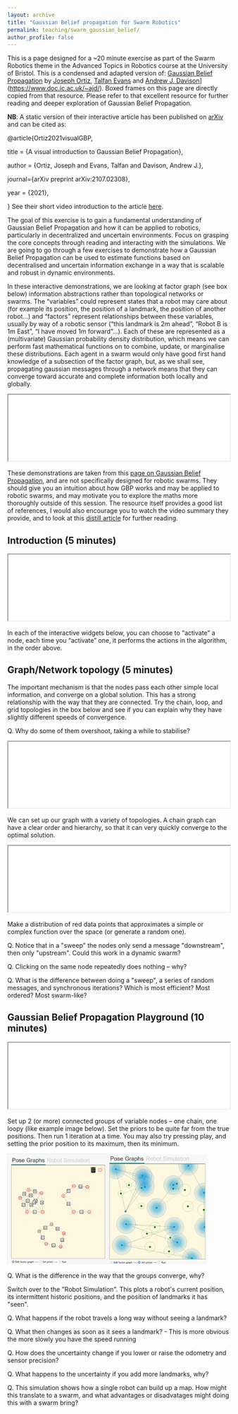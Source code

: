 ```yaml
---
layout: archive
title: "Gaussian Belief propagation for Swarm Robotics"
permalink: teaching/swarm_gaussian_belief/
author_profile: false
---
```


This is a page designed for a ~20 minute exercise as part of the Swarm Robotics theme in the Advanced Topics in Robotics course at the University of Bristol. This is a condensed and adapted version of: [Gaussian Belief Propagation](https://gaussianbp.github.io/) by [Joseph Ortiz](https://joeaortiz.github.io/), [Talfan Evans](http://www.talfanevans.co.uk/) and [Andrew J. Davison]([)](https://www.doc.ic.ac.uk/~ajd/). Boxed frames on this page are directly copied from that resource. Please refer to that excellent resource for further reading and deeper exploration of Gaussian Belief Propagation.

**NB**: A static version of their interactive article has been published on [arXiv](https://arxiv.org/abs/2107.02308) and can be cited as:

@article{Ortiz2021visualGBP,

  title = {A visual introduction to Gaussian Belief Propagation},
  
  author = {Ortiz, Joseph and Evans, Talfan and Davison, Andrew J.},
  
  journal={arXiv preprint arXiv:2107.02308},
  
  year = {2021},
  
}
See their short video introduction to the article [here](https://www.youtube.com/watch?v=ngzQxMgtCcg).


The goal of this exercise is to gain a fundamental understanding of Gaussian Belief Propagation and how it can be applied to robotics, particularly in decentralized and uncertain environments. Focus on grasping the core concepts through reading and interacting with the simulations. We are going to go through a few exercises to demonstrate how a Gaussian Belief Propagation can be used to estimate functions based on decentralised and uncertain information exchange in a way that is scalable and robust in dynamic environments. 

In these interactive demonstrations, we are looking at factor graph (see box below) information abstractions rather than topological networks or swarms. The “variables” could represent states that a robot may care about (for example its position, the position of a landmark, the position of another robot…) and “factors” represent relationships between these variables, usually by way of a robotic sensor (“this landmark is 2m ahead”, “Robot B is 1m East”, “I have moved 1m forward”...). Each of these are represented as a (multivariate) Gaussian probability density distribution, which means we can perform fast mathematical functions on to combine, update, or marginalise these distributions. Each agent in a swarm would only have good first hand knowledge of a subsection of the factor graph, but, as we shall see, propagating gaussian messages through a network means that they can converge toward accurate and complete information both locally and globally.

<iframe
  id="FactorGraph"
  src="/assets/teaching/GBP/factor_graph.html"
  onload="resizeIframefg(this)"
  width="100%"
  ></iframe>

  <script>
function resizeIframefg(iframe) {
  iframe.style.height = (iframe.contentWindow.document.body.scrollHeight + 100) + 'px';
  iframe.style.width = (iframe.contentWindow.document.body.scrollWidth + 20) + 'px';
}
</script>

These demonstrations are taken from this [page on Gaussian Belief Propagation](https://gaussianbp.github.io/), and are not specifically designed for robotic swarms. They should give you an intuition about how GBP works and may be applied to robotic swarms, and may motivate you to explore the maths more thoroughly outside of this session. The resource itself provides a good list of references, I would also encourage you to watch the video summary they provide, and to look at this [distill article](https://distill.pub/2019/visual-exploration-gaussian-processes/#MargCond) for further reading.

## Introduction (5 minutes)

<iframe
  id="widgetFrame1"
  src="/assets/teaching/GBP/widget1.html"
  width="100%"
  onload="resizeIframe1(this)"
  ></iframe>
  
<script>
function resizeIframe1(iframe) {
  iframe.style.height = (iframe.contentWindow.document.body.scrollHeight + 100) + 'px';
}
</script>

In each of the interactive widgets below, you can choose to “activate” a node, each time you “activate” one, it performs the actions in the algorithm, in the order above.

## Graph/Network topology (5 minutes)

The important mechanism is that the nodes pass each other simple local information, and converge on a global solution. This has a strong relationship with the way that they are connected. Try the chain, loop, and grid topologies in the box below and see if you can explain why they have slightly different speeds of convergence.

Q. Why do some of them overshoot, taking a while to stabilise?

<iframe
  id="widgetFrame4"
  src="/assets/teaching/GBP/widget4.html"
  width="100%"
  onload="resizeIframe4(this)"
  ></iframe>
  
<script>
function resizeIframe4(iframe) {
  iframe.style.height = (iframe.contentWindow.document.body.scrollHeight + 100) + 'px';
}
</script>

We can set up our graph with a variety of topologies. A chain graph can have a clear order and hierarchy, so that it can very quickly converge to the optimal solution.

<iframe
  id="widgetFrame2"
  src="/assets/teaching/GBP/widget2.html"
  width="100%"
  onload="resizeIframe2(this)"
  ></iframe>
  
<script>
function resizeIframe2(iframe) {
  iframe.style.height = (iframe.contentWindow.document.body.scrollHeight + 100) + 'px';
}
</script>

Make a distribution of red data points that approximates a simple or complex function over the space (or generate a random one).

Q. Notice that in a "sweep" the nodes only send a message "downstream", then only "upstream". Could this work in a dynamic swarm?

Q. Clicking on the same node repeatedly does nothing – why?

Q. What is the difference between doing a "sweep", a series of random messages, and synchronous iterations? Which is most efficient? Most ordered? Most swarm-like?

## Gaussian Belief Propagation Playground (10 minutes)

<iframe
  id="widgetFrame3"
  src="/assets/teaching/GBP/widget3.html"
  width="100%"
  onload="resizeIframe3(this)"
  ></iframe>
  
<script>
function resizeIframe3(iframe) {
  iframe.style.height = (iframe.contentWindow.document.body.scrollHeight + 100) + 'px';
}
</script>

Set up 2 (or more) connected groups of variable nodes – one chain, one loopy (like example image below). Set the priors to be quite far from the true positions. Then run 1 iteration at a time. You may also try pressing play, and setting the prior position to its maximum, then its minimum.

<img src="/images/3_networks.png" width="45%;"><img src="/images/3_networks_2.png" width="45%;">

Q. What is the difference in the way that the groups converge, why?

Switch over to the "Robot Simulation". This plots a robot's current position, its intermittent historic positions, and the position of landmarks it has "seen".

Q. What happens if the robot travels a long way without seeing a landmark?

Q. What then changes as soon as it sees a landmark? - This is more obvious the more slowly you have the speed running

Q. How does the uncertainty change if you lower or raise the odometry and sensor precision?

Q. What happens to the uncertainty if you add more landmarks, why?

Q. This simulation shows how a single robot can build up a map. How might this translate to a swarm, and what advantages or disadvatages might doing this with a swarm bring?


